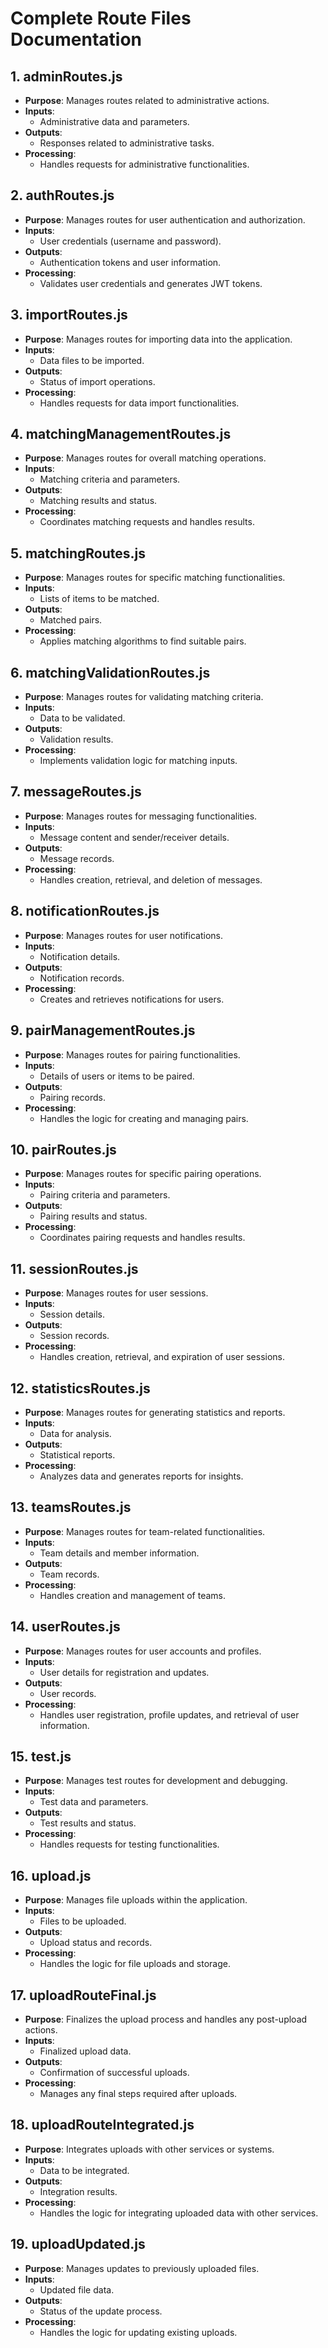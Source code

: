 # Complete Route Files Documentation

## 1. adminRoutes.js
- **Purpose**: Manages routes related to administrative actions.
- **Inputs**: 
  - Administrative data and parameters.
- **Outputs**: 
  - Responses related to administrative tasks.
- **Processing**: 
  - Handles requests for administrative functionalities.

## 2. authRoutes.js
- **Purpose**: Manages routes for user authentication and authorization.
- **Inputs**: 
  - User credentials (username and password).
- **Outputs**: 
  - Authentication tokens and user information.
- **Processing**: 
  - Validates user credentials and generates JWT tokens.

## 3. importRoutes.js
- **Purpose**: Manages routes for importing data into the application.
- **Inputs**: 
  - Data files to be imported.
- **Outputs**: 
  - Status of import operations.
- **Processing**: 
  - Handles requests for data import functionalities.

## 4. matchingManagementRoutes.js
- **Purpose**: Manages routes for overall matching operations.
- **Inputs**: 
  - Matching criteria and parameters.
- **Outputs**: 
  - Matching results and status.
- **Processing**: 
  - Coordinates matching requests and handles results.

## 5. matchingRoutes.js
- **Purpose**: Manages routes for specific matching functionalities.
- **Inputs**: 
  - Lists of items to be matched.
- **Outputs**: 
  - Matched pairs.
- **Processing**: 
  - Applies matching algorithms to find suitable pairs.

## 6. matchingValidationRoutes.js
- **Purpose**: Manages routes for validating matching criteria.
- **Inputs**: 
  - Data to be validated.
- **Outputs**: 
  - Validation results.
- **Processing**: 
  - Implements validation logic for matching inputs.

## 7. messageRoutes.js
- **Purpose**: Manages routes for messaging functionalities.
- **Inputs**: 
  - Message content and sender/receiver details.
- **Outputs**: 
  - Message records.
- **Processing**: 
  - Handles creation, retrieval, and deletion of messages.

## 8. notificationRoutes.js
- **Purpose**: Manages routes for user notifications.
- **Inputs**: 
  - Notification details.
- **Outputs**: 
  - Notification records.
- **Processing**: 
  - Creates and retrieves notifications for users.

## 9. pairManagementRoutes.js
- **Purpose**: Manages routes for pairing functionalities.
- **Inputs**: 
  - Details of users or items to be paired.
- **Outputs**: 
  - Pairing records.
- **Processing**: 
  - Handles the logic for creating and managing pairs.

## 10. pairRoutes.js
- **Purpose**: Manages routes for specific pairing operations.
- **Inputs**: 
  - Pairing criteria and parameters.
- **Outputs**: 
  - Pairing results and status.
- **Processing**: 
  - Coordinates pairing requests and handles results.

## 11. sessionRoutes.js
- **Purpose**: Manages routes for user sessions.
- **Inputs**: 
  - Session details.
- **Outputs**: 
  - Session records.
- **Processing**: 
  - Handles creation, retrieval, and expiration of user sessions.

## 12. statisticsRoutes.js
- **Purpose**: Manages routes for generating statistics and reports.
- **Inputs**: 
  - Data for analysis.
- **Outputs**: 
  - Statistical reports.
- **Processing**: 
  - Analyzes data and generates reports for insights.

## 13. teamsRoutes.js
- **Purpose**: Manages routes for team-related functionalities.
- **Inputs**: 
  - Team details and member information.
- **Outputs**: 
  - Team records.
- **Processing**: 
  - Handles creation and management of teams.

## 14. userRoutes.js
- **Purpose**: Manages routes for user accounts and profiles.
- **Inputs**: 
  - User details for registration and updates.
- **Outputs**: 
  - User records.
- **Processing**: 
  - Handles user registration, profile updates, and retrieval of user information.

## 15. test.js
- **Purpose**: Manages test routes for development and debugging.
- **Inputs**: 
  - Test data and parameters.
- **Outputs**: 
  - Test results and status.
- **Processing**: 
  - Handles requests for testing functionalities.

## 16. upload.js
- **Purpose**: Manages file uploads within the application.
- **Inputs**: 
  - Files to be uploaded.
- **Outputs**: 
  - Upload status and records.
- **Processing**: 
  - Handles the logic for file uploads and storage.

## 17. uploadRouteFinal.js
- **Purpose**: Finalizes the upload process and handles any post-upload actions.
- **Inputs**: 
  - Finalized upload data.
- **Outputs**: 
  - Confirmation of successful uploads.
- **Processing**: 
  - Manages any final steps required after uploads.

## 18. uploadRouteIntegrated.js
- **Purpose**: Integrates uploads with other services or systems.
- **Inputs**: 
  - Data to be integrated.
- **Outputs**: 
  - Integration results.
- **Processing**: 
  - Handles the logic for integrating uploaded data with other services.

## 19. uploadUpdated.js
- **Purpose**: Manages updates to previously uploaded files.
- **Inputs**: 
  - Updated file data.
- **Outputs**: 
  - Status of the update process.
- **Processing**: 
  - Handles the logic for updating existing uploads.
